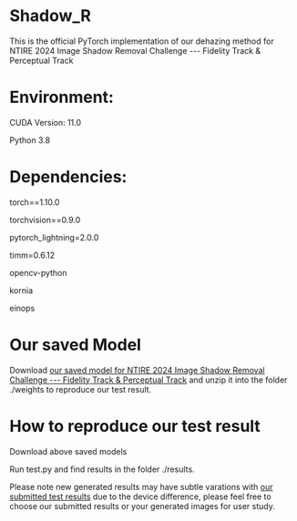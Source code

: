# Shadow_R

This is the official PyTorch implementation of our dehazing method for NTIRE 2024 Image Shadow Removal Challenge --- Fidelity Track & Perceptual Track

# Environment:

CUDA Version: 11.0

Python 3.8

# Dependencies:

torch==1.10.0

torchvision==0.9.0

pytorch_lightning=2.0.0

timm=0.6.12

opencv-python 

kornia

einops



# Our saved Model
Download [our saved model for NTIRE 2024 Image Shadow Removal Challenge --- Fidelity Track & Perceptual Track]([https://drive.google.com/file/d/17cV2VeKXp2dFfMaTwdWTdfKqWQUs7g8f/view?usp=drive_link](https://drive.google.com/file/d/1ntXl9vGVOFGel1-Pu1vbbWidOU3QH-IM/view?usp=sharing)) and unzip it into the folder ./weights to reproduce our test result.

# How to reproduce our test result
Download above saved models

Run test.py and find results in the folder ./results. 

Please note new generated results may have subtle varations with [our submitted test results](https://drive.google.com/file/d/1kuHr5r29cZufNQcFfNza1qbINRnnMBQM/view?usp=sharing) due to the device difference, please feel free to choose our submitted results or your generated images for user study.






